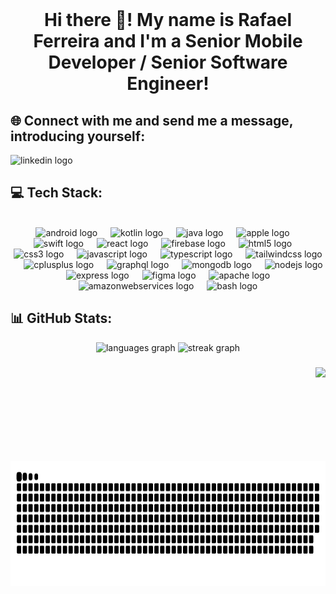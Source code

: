 <br clear="both">

<h1 align="center">Hi there 👋! My name is Rafael Ferreira and I'm a Senior Mobile Developer / Senior Software Engineer!</h1>

###
## 🌐 Connect with me and send me a message, introducing yourself:
<div align="left">
  <img src="https://img.shields.io/static/v1?message=LinkedIn&logo=linkedin&label=&color=0077B5&logoColor=white&labelColor=&style=for-the-badge" height="35" alt="linkedin logo"  />
</div>

###
## 💻 Tech Stack:
<br clear="both">
<div align="center">
  <img src="https://cdn.jsdelivr.net/gh/devicons/devicon/icons/android/android-plain.svg" height="45" alt="android logo"  />
  <img width="13" />
  <img src="https://cdn.jsdelivr.net/gh/devicons/devicon/icons/kotlin/kotlin-plain.svg" height="45" alt="kotlin logo"  />
  <img width="13" />
  <img src="https://cdn.jsdelivr.net/gh/devicons/devicon/icons/java/java-original.svg" height="45" alt="java logo"  />
  <img width="13" />
  <img src="https://cdn.jsdelivr.net/gh/devicons/devicon/icons/apple/apple-original.svg" height="45" alt="apple logo"  />
  <img width="13" />
  <img src="https://cdn.jsdelivr.net/gh/devicons/devicon/icons/swift/swift-original.svg" height="45" alt="swift logo"  />
  <img width="13" />
  <img src="https://cdn.jsdelivr.net/gh/devicons/devicon/icons/react/react-original-wordmark.svg" height="45" alt="react logo"  />
  <img width="13" />
  <img src="https://cdn.jsdelivr.net/gh/devicons/devicon/icons/firebase/firebase-plain.svg" height="45" alt="firebase logo"  />
  <img width="13" />
  <img src="https://cdn.jsdelivr.net/gh/devicons/devicon/icons/html5/html5-original.svg" height="45" alt="html5 logo"  />
  <img width="13" />
  <img src="https://cdn.jsdelivr.net/gh/devicons/devicon/icons/css3/css3-original.svg" height="45" alt="css3 logo"  />
  <img width="13" />
  <img src="https://cdn.jsdelivr.net/gh/devicons/devicon/icons/javascript/javascript-original.svg" height="45" alt="javascript logo"  />
  <img width="13" />
  <img src="https://cdn.jsdelivr.net/gh/devicons/devicon/icons/typescript/typescript-original.svg" height="45" alt="typescript logo"  />
  <img width="13" />
  <img src="https://cdn.jsdelivr.net/gh/devicons/devicon/icons/tailwindcss/tailwindcss-original-wordmark.svg" height="45" alt="tailwindcss logo"  />
  <img width="13" />
  <img src="https://cdn.jsdelivr.net/gh/devicons/devicon/icons/cplusplus/cplusplus-original.svg" height="45" alt="cplusplus logo"  />
  <img width="13" />
  <img src="https://cdn.jsdelivr.net/gh/devicons/devicon/icons/graphql/graphql-plain-wordmark.svg" height="45" alt="graphql logo"  />
  <img width="13" />
  <img src="https://cdn.jsdelivr.net/gh/devicons/devicon/icons/mongodb/mongodb-plain-wordmark.svg" height="45" alt="mongodb logo"  />
  <img width="13" />
  <img src="https://cdn.jsdelivr.net/gh/devicons/devicon/icons/nodejs/nodejs-plain-wordmark.svg" height="45" alt="nodejs logo"  />
  <img width="13" />
  <img src="https://cdn.jsdelivr.net/gh/devicons/devicon/icons/express/express-original.svg" height="45" alt="express logo"  />
  <img width="13" />
  <img src="https://cdn.jsdelivr.net/gh/devicons/devicon/icons/figma/figma-original.svg" height="45" alt="figma logo"  />
  <img width="13" />
  <img src="https://cdn.jsdelivr.net/gh/devicons/devicon/icons/apache/apache-original-wordmark.svg" height="45" alt="apache logo"  />
  <img width="13" />
  <img src="https://cdn.jsdelivr.net/gh/devicons/devicon/icons/amazonwebservices/amazonwebservices-plain-wordmark.svg" height="45" alt="amazonwebservices logo"  />
  <img width="13" />
  <img src="https://cdn.jsdelivr.net/gh/devicons/devicon/icons/bash/bash-original.svg" height="45" alt="bash logo"  />
</div>

###
## 📊 GitHub Stats:
<div align="center">
  <img src="https://github-readme-stats.vercel.app/api/top-langs?username=rafaelmfer&locale=en&hide_title=false&layout=compact&card_width=320&langs_count=7&theme=dracula&hide_border=false" height="150" alt="languages graph"  />
  <img src="https://streak-stats.demolab.com?user=rafaelmfer&locale=en&mode=weekly&theme=dracula&hide_border=false&border_radius=5" height="150" alt="streak graph"  />
</div>

###
<div>
<img align="right" height="150" src="https://www.digisailor.com/images/service/mobile_app_development.gif"  />
<img align="left" width="650" height="200" src="https://raw.githubusercontent.com/rafaelmfer/rafaelmfer/output/snake.svg" alt="Snake animation" />
</div>
